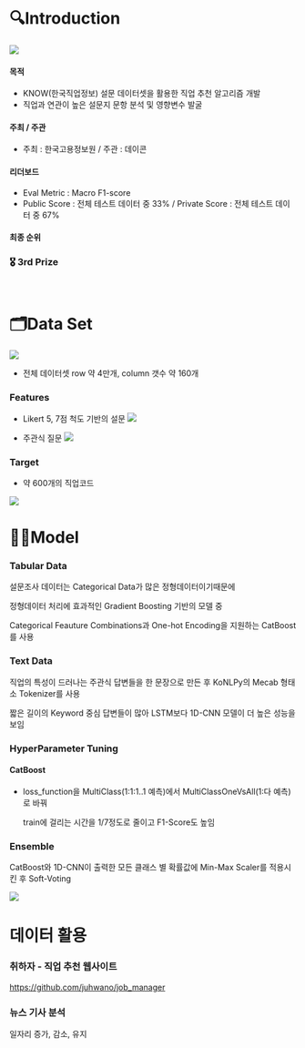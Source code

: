 # 🔍Introduction

<img src = "images/intro.png" >

#### 목적

- KNOW(한국직업정보) 설문 데이터셋을 활용한 직업 추천 알고리즘 개발
- 직업과 연관이 높은 설문지 문항 분석 및 영향변수 발굴

#### 주최 / 주관

- 주최 : 한국고용정보원 / 주관 : 데이콘

#### 리더보드

- Eval Metric : Macro F1-score
- Public Score : 전체 테스트 데이터 중 33% / Private Score : 전체 테스트 데이터 중 67%

#### 최종 순위

### 🎖 3rd Prize

<br/>

# 🗂Data Set

<img src = "images/dataset.png" >

- 전체 데이터셋 row 약 4만개, column 갯수 약 160개

### Features

- Likert 5, 7점 척도 기반의 설문
  <img src = "images/5point2.png" >

- 주관식 질문
  <img src = "images/text2.png"   >

### Target

- 약 600개의 직업코드

<img src = "images/targets.png" >

<br/>

# 🧑‍💻Model

### Tabular Data

설문조사 데이터는 Categorical Data가 많은 정형데이터이기때문에

정형데이터 처리에 효과적인 Gradient Boosting 기반의 모델 중

Categorical Feauture Combinations과 One-hot Encoding을 지원하는 CatBoost를 사용

### Text Data

직업의 특성이 드러나는 주관식 답변들을 한 문장으로 만든 후 KoNLPy의 Mecab 형태소 Tokenizer를 사용

짧은 길이의 Keyword 중심 답변들이 많아 LSTM보다 1D-CNN 모델이 더 높은 성능을 보임

### HyperParameter Tuning

#### CatBoost

- loss_function을 MultiClass(1:1:1..1 예측)에서 MultiClassOneVsAll(1:다 예측)로 바꿔

  train에 걸리는 시간을 1/7정도로 줄이고 F1-Score도 높임

### Ensemble

CatBoost와 1D-CNN이 출력한 모든 클래스 별 확률값에
Min-Max Scaler를 적용시킨 후 Soft-Voting

<img src = "images/result.png">

<br/>

# 데이터 활용

### 취하자 - 직업 추천 웹사이트

https://github.com/juhwano/job_manager

### 뉴스 기사 분석

일자리 증가, 감소, 유지
